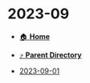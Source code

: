 # 2023-09
- [:house: **Home**](/README)
- [:arrow_heading_up: **Parent Directory**](/notes/daily-notes-2019-2024/_index.md)

- [2023-09-01](2023-09-01.md)
